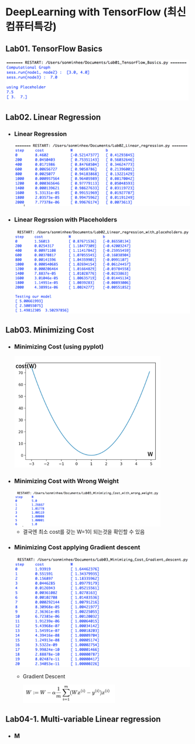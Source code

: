 # DeepLearning with TensorFlow (최신컴퓨터특강)

## Lab01. TensorFlow Basics

<img src="https://github.com/minheeson/DeepLearning/blob/master/screenshots/Lab01_Tensorflow_Basics.png" width=500/>

## Lab02. Linear Regression

- ### Linear Regression

  <img src="https://github.com/minheeson/DeepLearning/blob/master/screenshots/Lab02_Linear_regression.png" width=500/>

- ### Linear Regrssion with Placeholders

  <img src="https://github.com/minheeson/DeepLearning/blob/master/screenshots/Lab02_Linear_regression_with_placeholders.png" width=500 />

## Lab03. Minimizing Cost

- ### Minimizing Cost (using pyplot)

  <img src="https://github.com/minheeson/DeepLearning/blob/master/screenshots/Lab03_Minimizing_Cost.png" width=400/>

- ### Minimizing Cost with Wrong Weight

  <img src="https://github.com/minheeson/DeepLearning/blob/master/screenshots/Lab03_Minimizing_Cost_with_wrong_weight.png" width=400/>

  - 결국엔 최소 cost를 갖는 W=1이 되는것을 확인할 수 있음 

- ### Minimizing Cost applying Gradient descent

  <img src="https://github.com/minheeson/DeepLearning/blob/master/screenshots/Lab03_Minimizing_Cost_Gradient_descent.png" width=500/>

  - Gradient Descent

    <img src="https://github.com/minheeson/DeepLearning/blob/master/screenshots/Lab03_Gradient_descent.png" width=250/>


## Lab04-1. Multi-variable Linear regression

- ### M